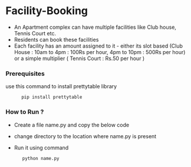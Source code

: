 # Facility-Booking

* An Apartment complex can have multiple facilities like Club house, Tennis Court etc.
* Residents can book these facilities
* Each facility has an amount assigned to it - either its slot based (Club House : 10am to 4pm : 100Rs per hour, 4pm to 10pm : 500Rs per hour) or a simple multiplier ( Tennis Court : Rs.50 per hour )

### Prerequisites
use this command to install prettytable library

          pip install prettytable

### How to Run ?
* Create a file name.py and copy the below code
* change directory to the location where name.py is present
* Run it using command

         python name.py
